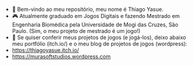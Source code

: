 - 🗻 Bem-vindo ao meu repositório, meu nome é Thiago Yasue.
- 🎮 Atualmente graduado em Jogos Digitais e fazendo Mestrado em Engenharia Biomédica pela Universidade de Mogi das Cruzes, São Paulo. (Sim, o meu projeto de mestrado é um jogo!)
- 🗼 Se quiser conferir meus projetos de jogos (e jogá-los), deixo abaixo meu portfólio (itch.io/) e o meu blog de projetos de jogos (wordpress):
- https://thiagoyasue.itch.io/
- https://murasoftstudios.wordpress.com
